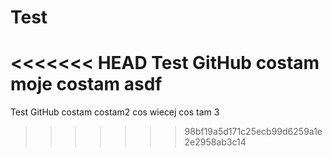# Test
<<<<<<< HEAD
Test GitHub costam 
moje costam
asdf
=======
Test GitHub costam
costam2
cos wiecej
cos tam 3
>>>>>>> 98bf19a5d171c25ecb99d6259a1e2e2958ab3c14
